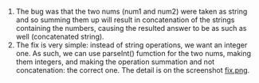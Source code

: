 1. The bug was that the two nums (num1 and num2) were taken as string and so summing them up will result in concatenation of the strings containing the numbers, causing the resulted answer to be as such as well (concatenated string).
2. The fix is very simple: instead of string operations, we want an integer one. As such, we can use parseInt() fumction for the two nums, making them integers, and making the operation summation and not concatenation: the correct one. The detail is on the screenshot [fix.png](.../expand/screenshots/fix.png).
